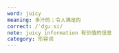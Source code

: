 ```yaml
---
word: juicy
meaning: 多汁的；令人满足的
correct: /ˈdʒuːsi/
note: juicy information 有价值的信息
category: 形容词
---
```

